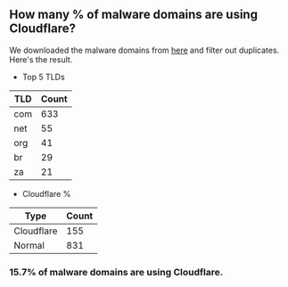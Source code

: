 ## How many % of malware domains are using Cloudflare?


We downloaded the malware domains from [here](https://urlhaus.abuse.ch) and filter out duplicates.
Here's the result.


[//]: # (start replacement)


- Top 5 TLDs

| TLD | Count |
| --- | --- |
| com | 633 |
| net | 55 |
| org | 41 |
| br | 29 |
| za | 21 |


- Cloudflare %

| Type | Count |
| --- | --- |
| Cloudflare | 155 |
| Normal | 831 |


### 15.7% of malware domains are using Cloudflare.